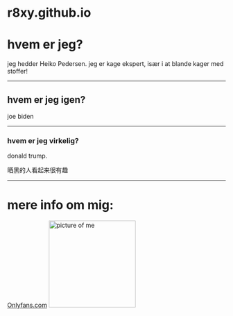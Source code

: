 # r8xy.github.io
<!DOCTYPE html>
<head>
    <title>
        Webside om mig
    </title>
    <style>
        <link rel="stylesheet" href="styles.css">
    </style>
</head>
<body>
    <h1>
        hvem er jeg?
    </h1> 
    jeg hedder Heiko Pedersen. jeg er kage ekspert, især i at blande kager med stoffer! 
    <hr>
    <h2>hvem er jeg igen?</h2>
    joe biden
    <hr>
    <h3>hvem er jeg virkelig?
    </h3>
    donald trump.
    <p>晒黑的人看起来很有趣</p>
    <hr>
    <h1>mere info om mig:</h1>
    <a href="https://onlyfans.com/">Onlyfans.com</a>
    <img src="https://i.pinimg.com/736x/40/c0/93/40c093bcf861e227cad64db1023579ea.jpg" alt="picture of me" height="200" width="200"
</body>
<html>
